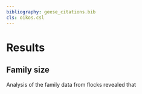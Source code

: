 ```yaml
---
bibliography: geese_citations.bib
cls: oikos.csl
---
```


# Results

## Family size

Analysis of the family data from flocks revealed that 
